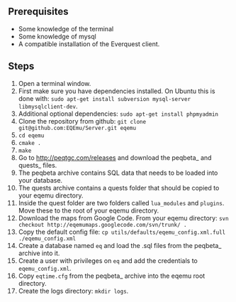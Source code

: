 Prerequisites
-------------

* Some knowledge of the terminal
* Some knowledge of mysql
* A compatible installation of the Everquest client.

Steps
-----

1. Open a terminal window.
2. First make sure you have dependencies installed. On Ubuntu this is done with: `sudo apt-get install subversion mysql-server libmysqlclient-dev`.
3. Additional optional dependencies: `sudo apt-get install phpmyadmin`
4. Clone the repository from github: `git clone git@github.com:EQEmu/Server.git eqemu`
5. `cd eqemu`
6. `cmake .`
7. `make`
8. Go to http://peqtgc.com/releases and download the peqbeta_ and quests_ files.
9. The peqbeta archive contains SQL data that needs to be loaded into your database.
10. The quests archive contains a quests folder that should be copied to your eqemu directory.
11. Inside the quest folder are two folders called `lua_modules` and `plugins`. Move these to the root of your eqemu directory.
12. Download the maps from Google Code. From your eqemu directory: `svn checkout http://eqemumaps.googlecode.com/svn/trunk/ .`
13. Copy the default config file: `cp utils/defaults/eqemu_config.xml.full ./eqemu_config.xml`
14. Create a database named `eq` and load the .sql files from the peqbeta_ archive into it. 
15. Create a user with privileges on `eq` and add the credentials to `eqemu_config.xml`.
16. Copy `eqtime.cfg` from the peqbeta_ archive into the eqemu root directory.
14. Create the logs directory: `mkdir logs`.